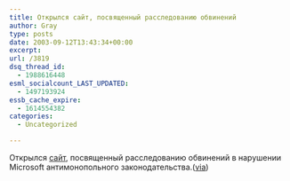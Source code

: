 ```yaml
---
title: Открылся сайт, посвященный расследованию обвинений
author: Gray
type: posts
date: 2003-09-12T13:43:34+00:00
excerpt:
url: /3819
dsq_thread_id:
  - 1988616448
esml_socialcount_LAST_UPDATED:
  - 1497193924
essb_cache_expire:
  - 1614554382
categories:
  - Uncategorized

---
```








Открылся <a href="http://www.microsoft-antitrust.gov/" target="_blank">сайт</a>, посвященный расследованию обвинений в нарушении Microsoft антимонопольного законодательства.(<a href="http://slashdot.org/article.pl?sid=03/09/12/1221208" target="_blank">via</a>)